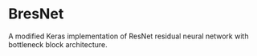 # BresNet
A modified Keras implementation of ResNet residual neural network with bottleneck block architecture.

